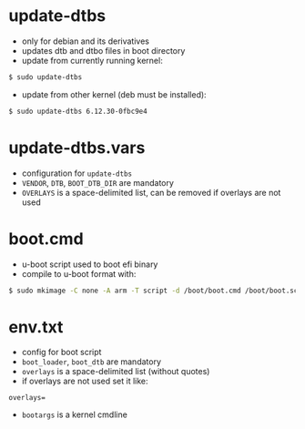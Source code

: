 # update-dtbs
- only for debian and its derivatives
- updates dtb and dtbo files in boot directory
- update from currently running kernel:
```bash
$ sudo update-dtbs
```
- update from other kernel (deb must be installed):
```bash
$ sudo update-dtbs 6.12.30-0fbc9e4
```

# update-dtbs.vars
- configuration for `update-dtbs`
- `VENDOR`, `DTB`, `BOOT_DTB_DIR` are mandatory
- `OVERLAYS` is a space-delimited list, can be removed if overlays are not used

# boot.cmd
- u-boot script used to boot efi binary
- compile to u-boot format with:
```bash
$ sudo mkimage -C none -A arm -T script -d /boot/boot.cmd /boot/boot.scr
```

# env.txt
- config for boot script
- `boot_loader`, `boot_dtb` are mandatory
- `overlays` is a space-delimited list (without quotes)
- if overlays are not used set it like:
```
overlays=
```
- `bootargs` is a kernel cmdline
